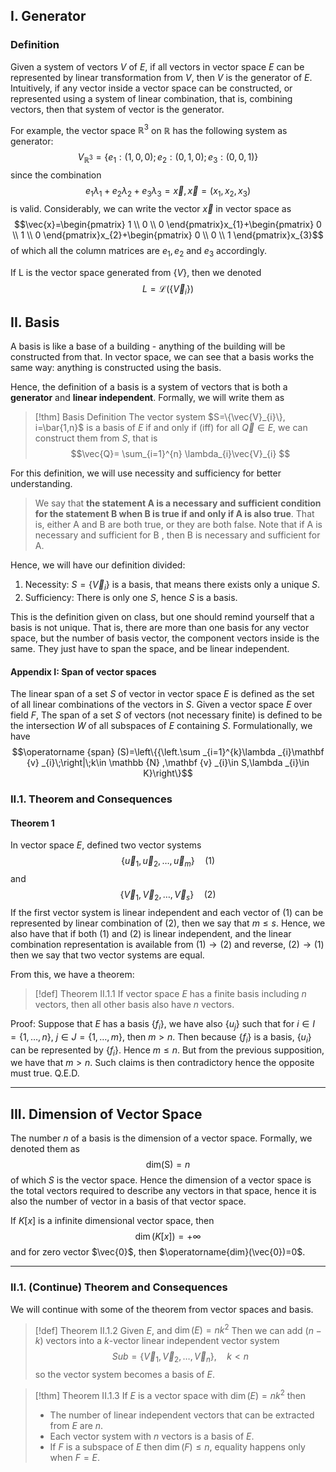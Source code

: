 ## I. Generator 
### Definition

Given a system of vectors $V$ of $E$, if all vectors in vector space $E$ can be represented by linear transformation from $V$, then $V$ is the generator of $E$. Intuitively, if any vector inside a vector space can be constructed, or represented using a system of linear combination, that is, combining vectors, then that system of vector is the generator. 

For example, the vector space $\mathbb{R}^{3}$ on $\mathbb{R}$ has the following system as generator: $$V_{\mathbb{R}^{3}}=\{e_{1}: (1,0,0); e_{2}: (0,1,0);e_{3}:(0,0,1)\}$$ since the combination $$e_{1}\lambda_{1}+e_{2}\lambda_{2}+e_{3}\lambda_{3} = \vec{x}, \vec{x}=(x_{1},x_{2},x_{3})$$ is valid. Considerably, we can write the vector $\vec{x}$ in vector space as $$\vec{x}=\begin{pmatrix}
1 \\
0 \\
0
\end{pmatrix}x_{1}+\begin{pmatrix}
0 \\
1 \\
0
\end{pmatrix}x_{2}+\begin{pmatrix}
0 \\
0 \\
1
\end{pmatrix}x_{3}$$ of which all the column matrices are $e_{1},e_{2}$ and $e_{3}$ accordingly. 

If L is the vector space generated from $\{V\}$, then we denoted $$L=
\mathcal{L}(\{\vec{V}_{i}\})$$
## II. Basis 

A basis is like a base of a building - anything of the building will be constructed from that. In vector space, we can see that a basis works the same way: anything is constructed using the basis. 

Hence, the definition of a basis is a system of vectors that is both a **generator** and **linear independent**. Formally, we will write them as

> [!thm] Basis Definition
> The vector system $S=\{\vec{V}_{i}\}, i=\bar{1,n}$ is a basis of $E$ if and only if (iff) for all $\vec{Q}\in E$, we can construct them from $S$, that is $$\vec{Q}= \sum_{i=1}^{n} \lambda_{i}\vec{V}_{i} $$

For this definition, we will use necessity and sufficiency for better understanding. 

> We say that **the statement A is a necessary and sufficient condition for the statement B when B is true if and only if A is also true**. That is, either A and B are both true, or they are both false. Note that if A is necessary and sufficient for B , then B is necessary and sufficient for A.

Hence, we will have our definition divided: 

1. Necessity: $S=\{\vec{V}_{i}\}$ is a basis, that means there exists only a unique $S$. 
2. Sufficiency: There is only one $S$, hence $S$ is a basis.

This is the definition given on class, but one should remind yourself that a basis is not unique. That is, there are more than one basis for any vector space, but the number of basis vector, the component vectors inside is the same. They just have to span the space, and be linear independent. 

#### Appendix I: Span of vector spaces 

The linear span of a set $S$ of vector in vector space $E$ is defined as the set of all linear combinations of the vectors in $S$. Given a vector space $E$ over field $F$, The span of a set $S$ of vectors (not necessary finite) is defined to be the intersection $W$ of all subspaces of $E$ containing $S$. Formulationally, we have  $$\operatorname {span} (S)=\left\{{\left.\sum _{i=1}^{k}\lambda _{i}\mathbf {v} _{i}\;\right|\;k\in \mathbb {N} ,\mathbf {v} _{i}\in S,\lambda _{i}\in K}\right\}$$
### II.1. Theorem and Consequences
#### Theorem 1
In vector space $E$, defined two vector systems $$\{\vec{u}_{1},\vec{u}_{2},\dots,\vec{u}_{m}\}\quad (1)$$ and $$\{\vec{V}_{1}, \vec{V}_{2},\dots,\vec{V}_{s}\}\quad (2)$$
If the first vector system is linear independent and each vector of $(1)$ can be represented by linear combination of $(2)$, then we say that $m\leq s$. Hence, we also have that if both $(1)$ and $(2)$ is linear independent, and the linear combination representation is available from $(1)\to (2)$ and reverse, $(2)\to (1)$ then we say that two vector systems are equal. 

From this, we have a theorem: 

> [!def] Theorem II.1.1
> If vector space $E$ has a finite basis including $n$ vectors, then all other basis also have $n$ vectors. 

Proof: Suppose that $E$ has a basis $\{f_{i}\}$, we have also $\{u_{j}\}$ such that for $i\in I = \{1,\dots,n\}$, $j\in J=\{1,\dots,m\}$, then $m>n$. Then because $\{f_{i}\}$ is a basis, $\{u_{i}\}$ can be represented by $\{f_{i}\}$. Hence $m\leq n$. But from the previous supposition, we have that $m>n$. Such claims is then contradictory hence the opposite must true. Q.E.D. 
___
## III. Dimension of Vector Space
The number $n$ of a basis is the dimension of a vector space. Formally, we denoted them as $$\operatorname {dim(S)}=n$$ of which $S$ is the vector space. Hence the dimension of a vector space is the total vectors required to describe any vectors in that space, hence it is also the number of vector in a basis of that vector space. 

If $K[x]$ is a infinite dimensional vector space, then $$\operatorname{dim}(K[x])=+\infty$$ and for zero vector $\vec{0}$, then $\operatorname{dim}(\vec{0})=0$. 
___
### II.1. (Continue) Theorem and Consequences 
We will continue with some of the theorem from vector spaces and basis.

> [!def] Theorem II.1.2 
> Given $E$, and $\operatorname{dim}(E)=nk^{2}$ Then we can add $(n-k)$ vectors into a $k$-vector linear independent vector system $$Sub=\{\vec{V}_{1}, \vec{V}_{2},\dots ,\vec{V}_{n}\}, \quad k < n$$ so the vector system becomes a basis of $E$. 

> [!thm] Theorem II.1.3
> If $E$ is a vector space with $\operatorname{dim}(E)=nk^{2}$ then 
> - The number of linear independent vectors that can be extracted from $E$ are $n$. 
> - Each vector system with $n$ vectors is a basis of $E$.
> - If $F$ is a subspace of $E$ then $\operatorname{dim}(F)\leq n$, equality happens only when $F=E$. 


